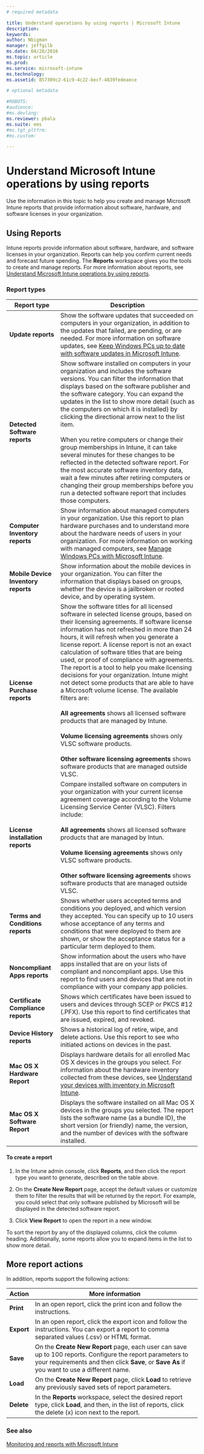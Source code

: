 ```yaml
---
# required metadata

title: Understand operations by using reports | Microsoft Intune
description:
keywords:
author: Nbigman
manager: jeffgilb
ms.date: 04/28/2016
ms.topic: article
ms.prod:
ms.service: microsoft-intune
ms.technology:
ms.assetid: 857309c2-61c9-4c22-becf-4839fedeaece

# optional metadata

#ROBOTS:
#audience:
#ms.devlang:
ms.reviewer: pbala
ms.suite: ems
#ms.tgt_pltfrm:
#ms.custom:

---
```


# Understand Microsoft Intune operations by using reports
Use the information in this topic to help you create and manage Microsoft Intune reports that provide information about software, hardware, and software licenses in your organization.

## Using Reports
Intune reports provide information about software, hardware, and software licenses in your organization. Reports can help you confirm current needs and forecast future spending. The **Reports** workspace gives you the tools to create and manage reports. For more information about reports, see [Understand Microsoft Intune operations by using reports](understand-microsoft-intune-operations-by-using-reports.md).

### Report types

|Report type|Description|
|---------------|---------------|
|**Update reports**|Show the software updates that succeeded on computers in your organization, in addition to the updates that failed, are pending, or are needed. For more information on software updates, see [Keep Windows PCs up to date with software updates in Microsoft Intune](keep-windows-pcs-up-to-date-with-software-updates-in-microsoft-intune.md).|
|**Detected Software reports**|Show software installed on computers in your organization and includes the software versions. You can filter the information that displays based on the software publisher and the software category. You can expand the updates in the list to show more detail (such as the computers on which it is installed) by clicking the directional arrow next to the list item.<br /><br />When you retire computers or change their group memberships in Intune, it can take several minutes for these changes to be reflected in the detected software report. For the most accurate software inventory data, wait a few minutes after retiring computers or changing their group memberships before you run a detected software report that includes those computers.|
|**Computer Inventory reports**|Show information about managed computers in your organization. Use this report to plan hardware purchases and to understand more about the hardware needs of users in your organization. For more information on working with managed computers, see [Manage Windows PCs with Microsoft Intune](manage-windows-pcs-with-microsoft-intune.md).|
|**Mobile Device Inventory reports**|Show information about the mobile devices in your organization. You can filter the information that displays based on groups, whether the device is a jailbroken or rooted device, and by operating system.|
|**License Purchase reports**|Show the software titles for all licensed software in selected license groups, based on their licensing agreements. If software license information has not refreshed in more than 24 hours, it will refresh when you generate a license report. A license report is not an exact calculation of software titles that are being used, or proof of compliance with agreements. The report is a tool to help you make licensing decisions for your organization. Intune might not detect some products that are able to have a Microsoft volume license. The available filters are:<br /><br />**All agreements** shows all licensed software products that are managed by Intune.<br /><br />**Volume licensing agreements** shows only VLSC software products.<br /><br />**Other software licensing agreements** shows software products that are managed outside VLSC.|
|**License installation reports**|Compare installed software on computers in your organization with your current license agreement coverage according to the  Volume Licensing Service Center (VLSC). Filters include:<br /><br />**All agreements** shows all licensed software products that are managed by Intun.<br /><br />**Volume licensing agreements** shows only VLSC software products.<br /><br />**Other software licensing agreements** shows software products that are managed outside VLSC.|
|**Terms and Conditions reports**|Shows whether users accepted terms and conditions you deployed, and which version they accepted. You can specify up to 10 users whose acceptance of any terms and conditions that were deployed to them are shown, or show the acceptance status for a particular term deployed to them.|
|**Noncompliant Apps reports**|Show information about the users who have apps installed that are on your lists of compliant and noncompliant apps. Use this report to find users and devices that are not in compliance with your company app policies.|
|**Certificate Compliance reports**|Shows which certificates have been issued to users and devices through SCEP or PKCS #12 (.PFX). Use this report to find certificates that are issued, expired, and revoked.|
|**Device History reports**|Shows a historical log of retire, wipe, and delete actions. Use this report to see who initiated actions on devices in the past.|
|**Mac OS X Hardware Report**|Displays hardware details for all enrolled Mac OS X devices in the groups you select. For information about the hardware inventory collected from these devices, see [Understand your devices with inventory in Microsoft Intune](understand-your-devices-with-inventory-in-microsoft-intune.md).|
|**Mac OS X Software Report**|Displays the software installed on all Mac OS X devices in the groups you selected. The report lists the software name (as a bundle ID), the short version (or friendly) name, the version, and the number of devices with the software installed.|

#### To create a report

1.  In the Intune admin console, click **Reports**, and then click the report type you want to generate, described on the table above.

2.  On the **Create New Report** page, accept the default values or customize them to filter the results that will be returned by the report. For example, you could select that only software published by Microsoft will be displayed in the detected software report.

3.  Click **View Report** to open the report in a new window.

To sort the report by any of the displayed columns, click the column heading. Additionally, some reports allow you to expand items in the list to show more detail.

## More report actions
In addition, reports support the following actions:

|Action|More information|
|----------|--------------------|
|**Print**|In an open report, click the print icon and follow the instructions.|
|**Export**|In an open report, click the export icon and follow the instructions. You can export a report to comma separated values (.csv) or HTML format.|
|**Save**|On the **Create New Report** page, each user can save up to 100 reports. Configure the report parameters to your requirements and then click **Save**, or **Save As** if you want to use a different name.|
|**Load**|On the **Create New Report** page, click **Load** to retrieve any previously saved sets of report parameters.|
|**Delete**|In the **Reports** workspace, select the desired report type, click **Load**, and then, in the list of reports, click the delete (x) icon next to the report.|

### See also
[Monitoring and reports with Microsoft Intune](monitoring-and-reports-with-microsoft-intune.md)

